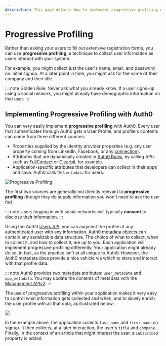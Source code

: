 ```yaml
---
description: This page details how to implement progressive profiling with Auth0.
---
```

# Progressive Profiling

Rather than asking your users to fill out extensive registration forms, you can use **progressive profiling**, a technique to collect user information as users interact with your system.

For example, you might collect just the user's name, email, and password on initial signup. At a later point in time, you might ask for the name of their company and their title.

::: note
Golden Rule: Never ask what you already know. If a user signs-up using a social network, you might already have demographic information on that user.
:::

## Implementing Progressive Profiling with Auth0

You can very easily implement **progressive profiling** with Auth0. Every user that authenticates through Auth0 gets a User Profile, and profile's contents can come from three different sources:

* Properties supplied by the identity provider properties (e.g. any user property coming from LinkedIn, Facebook, or any [connection](/identityproviders)).
* Attributes that are dynamically created in [Auth0 Rules](/rules), by calling APIs such as [FullContact](https://www.fullcontact.com/) or [Clearbit](https://clearbit.com/), for example.
* Application-specific attributes that developers can collect in their apps and save. Auth0 calls this `metadata` for users.

![Progressive Profiling](/media/articles/user-profile/progressive-profiling.png)

The first two sources are generally not directly relevant to **progressive profiling** (though they do supply information you won't need to ask the user for).

::: note
Users logging in with social networks will typically **consent** to disclose their information.
:::

Using the Auth0 [Users API](/api/v2#!/Users/patch_users_by_id), you can augment the profile of any authenticated user with any information. Auth0 metadata objects can contain any serializable data structure. The choice of what to collect, when to collect it, and how to collect it, are up to you. Each application will implement progressive profiling differently. Your application might already do so, in fact, as the practice isn't at all unique to Auth0. However, the Auth0 metadata does provide a nice vehicle via which to store and interact with that profile data.

::: note
Auth0 provides two [metadata](/metadata) attributes: `user_metadata` and `app_metadata`. You may update the contents of metadata with the [Management APIv2](/api/management/v2).
:::

The use of progressive profiling within your application makes it very easy to control what information gets collected and when, and to slowly enrich the user profile with all that data, as illustrated below:

![](/media/articles/user-profile/progressive-profiling-example.png)

In the example above, the application collects `last_name` and `first_name` on signup. It then collects, at a later interaction, the user's `title` and `company`. Finally, in the context of an article that might interest the user, a `subscribed` property is added.
